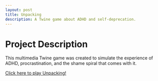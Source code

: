 ```yaml
---
layout: post
title: Unpacking
description: A Twine game about ADHD and self-deprecation.
---
```


Project Description
============
This multimedia Twine game was created to simulate the experience of ADHD, procrastination, and the shame spiral that comes with it.

[Click here to play Unpacking!](https://anyssajgonzalez.github.io/ADHD-Simulator)